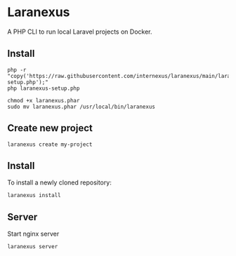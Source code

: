 # Laranexus
A PHP CLI to run local Laravel projects on Docker.
## Install
```
php -r "copy('https://raw.githubusercontent.com/internexus/laranexus/main/laranexus-setup.php');"
php laranexus-setup.php
```

```
chmod +x laranexus.phar
sudo mv laranexus.phar /usr/local/bin/laranexus
```
## Create new project
```
laranexus create my-project
```

## Install
To install a newly cloned repository:

```
laranexus install
```

## Server
Start nginx server
```
laranexus server
```

